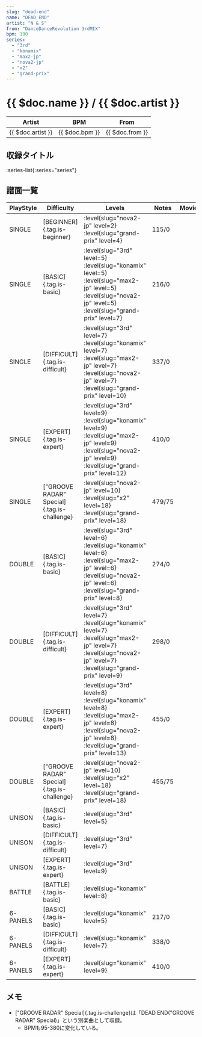 ```yaml
---
slug: "dead-end"
name: "DEAD END"
artist: "N & S"
from: "DanceDanceRevolution 3rdMIX"
bpm: 190
series:
  - "3rd"
  - "konamix"
  - "max2-jp"
  - "nova2-jp"
  - "x2"
  - "grand-prix"
---
```


# {{ $doc.name }} / {{ $doc.artist }}

|Artist|BPM|From|
|------|---|----|
|{{ $doc.artist }}|{{ $doc.bpm }}|{{ $doc.from }}|

## 収録タイトル

:series-list{:series="series"}

## 譜面一覧

|PlayStyle|Difficulty|Levels|Notes|Movie|
|---------|----------|------|-----|-----|
|SINGLE|[BEGINNER]{.tag.is-beginner}|<div class="field is-grouped is-grouped-multiline"> :level{slug="nova2-jp" level=2} :level{slug="grand-prix" level=4}</div>|115/0||
|SINGLE|[BASIC]{.tag.is-basic}|<div class="field is-grouped is-grouped-multiline"> :level{slug="3rd" level=5} :level{slug="konamix" level=5} :level{slug="max2-jp" level=5} :level{slug="nova2-jp" level=5} :level{slug="grand-prix" level=7}</div>|216/0||
|SINGLE|[DIFFICULT]{.tag.is-difficult}|<div class="field is-grouped is-grouped-multiline"> :level{slug="3rd" level=7} :level{slug="konamix" level=7} :level{slug="max2-jp" level=7} :level{slug="nova2-jp" level=7} :level{slug="grand-prix" level=10}</div>|337/0||
|SINGLE|[EXPERT]{.tag.is-expert}|<div class="field is-grouped is-grouped-multiline"> :level{slug="3rd" level=9} :level{slug="konamix" level=9} :level{slug="max2-jp" level=9} :level{slug="nova2-jp" level=9} :level{slug="grand-prix" level=12}</div>|410/0||
|SINGLE|["GROOVE RADAR" Special]{.tag.is-challenge}|<div class="field is-grouped is-grouped-multiline"> :level{slug="nova2-jp" level=10} :level{slug="x2" level=18} :level{slug="grand-prix" level=18}</div>|479/75||
|DOUBLE|[BASIC]{.tag.is-basic}|<div class="field is-grouped is-grouped-multiline"> :level{slug="3rd" level=6} :level{slug="konamix" level=6} :level{slug="max2-jp" level=6} :level{slug="nova2-jp" level=6} :level{slug="grand-prix" level=8}</div>|274/0||
|DOUBLE|[DIFFICULT]{.tag.is-difficult}|<div class="field is-grouped is-grouped-multiline"> :level{slug="3rd" level=7} :level{slug="konamix" level=7} :level{slug="max2-jp" level=7} :level{slug="nova2-jp" level=7} :level{slug="grand-prix" level=9}</div>|298/0||
|DOUBLE|[EXPERT]{.tag.is-expert}|<div class="field is-grouped is-grouped-multiline"> :level{slug="3rd" level=8} :level{slug="konamix" level=8} :level{slug="max2-jp" level=8} :level{slug="nova2-jp" level=8} :level{slug="grand-prix" level=13}</div>|455/0||
|DOUBLE|["GROOVE RADAR" Special]{.tag.is-challenge}|<div class="field is-grouped is-grouped-multiline"> :level{slug="nova2-jp" level=10} :level{slug="x2" level=18} :level{slug="grand-prix" level=18}</div>|455/75||
|UNISON|[BASIC]{.tag.is-basic}|<div class="field is-grouped is-grouped-multiline"> :level{slug="3rd" level=5}</div>|||
|UNISON|[DIFFICULT]{.tag.is-difficult}|<div class="field is-grouped is-grouped-multiline"> :level{slug="3rd" level=7}</div>|||
|UNISON|[EXPERT]{.tag.is-expert}|<div class="field is-grouped is-grouped-multiline"> :level{slug="3rd" level=9}</div>|||
|BATTLE|[BATTLE]{.tag.is-basic}|<div class="field is-grouped is-grouped-multiline"> :level{slug="konamix" level=8}</div>|||
|6-PANELS|[BASIC]{.tag.is-basic}|<div class="field is-grouped is-grouped-multiline"> :level{slug="konamix" level=5}</div>|217/0||
|6-PANELS|[DIFFICULT]{.tag.is-difficult}|<div class="field is-grouped is-grouped-multiline"> :level{slug="konamix" level=7}</div>|338/0||
|6-PANELS|[EXPERT]{.tag.is-expert}|<div class="field is-grouped is-grouped-multiline"> :level{slug="konamix" level=9}</div>|410/0||

## メモ

- ["GROOVE RADAR" Special]{.tag.is-challenge}は「DEAD END("GROOVE RADAR" Special)」という別楽曲として収録。
  - BPMも95-380に変化している。
